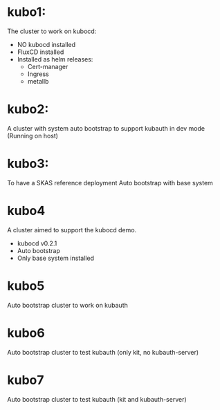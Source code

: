 

# kubo1:

The cluster to work on kubocd:
- NO kubocd installed
- FluxCD installed
- Installed as helm releases:
  - Cert-manager
  - Ingress
  - metallb

# kubo2:

A cluster with system auto bootstrap to support kubauth in dev mode (Running on host)

# kubo3:

To have a SKAS reference deployment
Auto bootstrap with base system

# kubo4

A cluster aimed to support the kubocd demo.
- kubocd v0.2.1
- Auto bootstrap
- Only base system installed

# kubo5

Auto bootstrap cluster to work on kubauth

# kubo6

Auto bootstrap cluster to test kubauth (only kit, no kubauth-server)

# kubo7

Auto bootstrap cluster to test kubauth (kit and kubauth-server)
